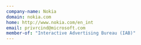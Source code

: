 ```yaml
---
company-name: Nokia
domain: nokia.com
home: http://www.nokia.com/en_int
email: privrcind@microsoft.com
member-of: "Interactive Advertising Bureau (IAB)"
---
```




